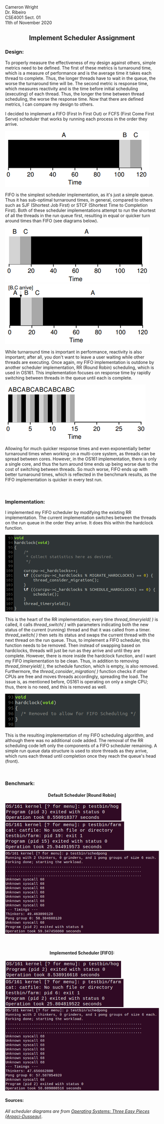 
Cameron Wright\
Dr. Ribeiro\
CSE4001 Sect. 01\
11th of November 2020

<h2><p align="center">
Implement Scheduler Assignment
</p></h2>

### Design:
To properly measure the effectiveness of my design against others, simple metrics need to be defined. The first of these metrics is turnaround time, which is a measure of performance and is the average time it takes each thread to complete. Thus, the longer threads have to wait in the queue, the worse the turnaround time will be. The second metric is response time, which measures reactivity and is the time before initial scheduling (executing) of each thread. Thus, the longer the time between thread scheduling, the worse the response time. Now that there are defined metrics, I can compare my design to others.

I decided to implement a FIFO (First In First Out) or FCFS (First Come First Serve) scheduler that works by running each process in the order they arrive.

![First In First Out](FIFO-Diagram.png)

FIFO is the simplest scheduler implementation, as it's just a simple queue. Thus it has sub-optimal turnaround times, in general, compared to others such as SJF (Shortest Job First) or STCF (Shortest Time to Completion First). Both of these scheduler implementations attempt to run the shortest of all the threads in the run queue first, resulting in equal or quicker turn around times than FIFO (see diagrams below).

![Shortest Job First](SJF-Digram.png)\
![Shortest Time to Completiton First](CTCF-Diagram.png)

While turnaround time is important in performance, reactivity is also important; after all, you don't want to leave a user waiting while other threads are executing. Once again, my FIFO implementation is outdone by another scheduler implementation, RR (Round Robin) scheduling, which is used in OS161. This implementation focuses on response time by rapidly switching between threads in the queue until each is complete.

![Round Robin](RR-Diagram.png)

Allowing for much quicker response times and even exponentially better turnaround times when working on a multi-core system, as threads can be spread between cores. However, in the OS161 implementation, there is only a single core, and thus the turn around time ends up being worse due to the cost of switching between threads. So much worse, FIFO ends up with better turnaround times, which is reflected in the benchmark results, as the FIFO implementation is quicker in every test run.

<br />

### Implementation:
I implemented my FIFO scheduler by modifying the existing RR implementation. The current implementation switches between the threads on the run queue in the order they arrive. It does this within the hardclock function.

![Before Implementation](RR-hardclock.png)

This is the heart of the RR implementation; every time *thread_timeryield( )* is called, it calls *thread_switch( )* with parameters indicating both the new status of the current (running) thread and that it was called from a timer. *thread_switch( )* then sets its status and swaps the current thread with the next thread on the run queue. Thus, to implement a FIFO scheduler, this function needs to be removed. Then instead of swapping based on hardclocks, threads will just be run as they arrive and until they are complete.
However, there is more inside the hardclock function, and I want my FIFO implementation to be clean. Thus, in addition to removing *thread_timeryield( )*, the schedule function, which is empty, is also removed. Furthermore, the *thread_consider_migration( )* function checks if other CPUs are free and moves threads accordingly, spreading the load. The issue is, as mentioned before, OS161 is operating on only a single CPU; thus, there is no need, and this is removed as well.

![After Implementation](FIFO-hardclock.png)

This is the resulting implementation of my FIFO scheduling algorithm, and although there was no additional code added. The removal of the RR scheduling code left only the components of a FIFO scheduler remaining. A simple run queue data structure is used to store threads as they arrive, which runs each thread until completion once they reach the queue's head (front).

<br />

### Benchmark:

<h4><p align="center">
Default Scheduler [Round Robin]
</p></h4>

![](Default-Hog.png)\
![](Default-Farm.png)\
![](Default-Pong.png)

<br />

<h4><p align="center">
Implemented Scheduler [FIFO]:
</p></h4>

![](FCFS-Hog.png)\
![](FCFS-Farm.png)\
![](FCFS-Pong.png)

#### Sources:
*All scheduler diagrams are from [Operating Systems: Three Easy Pieces (Arpaci-Dusseau)](http://pages.cs.wisc.edu/~remzi/OSTEP/ "E-Book")*.

